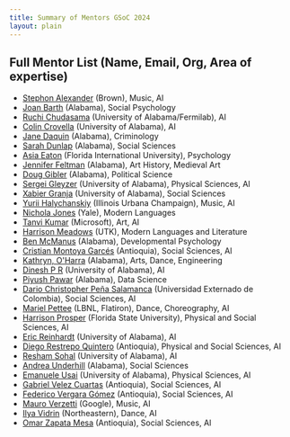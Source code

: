 ```yaml
---
title: Summary of Mentors GSoC 2024
layout: plain
---
```


## Full Mentor List (Name, Email, Org, Area of expertise)
  * [Stephon Alexander](mailto:human-ai@cern.ch) (Brown), Music, AI
  * [Joan Barth](mailto:human-ai@cern.ch) (Alabama), Social Psychology
  * [Ruchi Chudasama](mailto:human-ai@cern.ch) (University of Alabama/Fermilab), AI
  * [Colin Crovella](mailto:human-ai@cern.ch) (University of Alabama), AI
  * [Jane Daquin](mailto:human-ai@cern.ch) (Alabama), Criminology 
  * [Sarah Dunlap](mailto:human-ai@cern.ch) (Alabama), Social Sciences
  * [Asia Eaton](mailto:human-ai@cern.ch) (Florida International University), Psychology
  * [Jennifer Feltman](mailto:human-ai@cern.ch) (Alabama), Art History, Medieval Art
  * [Doug Gibler](mailto:human-ai@cern.ch) (Alabama), Political Science
  * [Sergei Gleyzer](mailto:human-ai@cern.ch) (University of Alabama), Physical Sciences, AI
  * [Xabier Granja](mailto:human-ai@cern.ch) (University of Alabama), Social Sciences
  * [Yurii Halychanskiy](mailto:human-ai@cern.ch) (Illinois Urbana Champaign), Music, AI
  * [Nichola Jones](mailto:human-ai@cern.ch) (Yale), Modern Languages
  * [Tanvi Kumar](mailto:human-ai@cern.ch) (Microsoft), Art, AI
  * [Harrison Meadows](mailto:human-ai@cern.ch) (UTK), Modern Languages and Literature
  * [Ben McManus](mailto:human-ai@cern.ch) (Alabama), Developmental Psychology
  * [Cristian Montoya Garcés](mailto:human-ai@cern.ch) (Antioquia), Social Sciences, AI
  * [Kathryn, O'Harra](mailto:human-ai@cern.ch) (Alabama), Arts, Dance, Engineering
  * [Dinesh P R](mailto:human-ai@cern.ch) (University of Alabama), AI
  * [Piyush Pawar](mailto:human-ai@cern.ch) (Alabama), Data Science
  * [Dario Christopher Peña Salamanca](mailto:human-ai@cern.ch) (Universidad Externado de Colombia), Social Sciences, AI 
  * [Mariel Pettee](mailto:human-ai@cern.ch) (LBNL, Flatiron), Dance, Choreography, AI
  * [Harrison Prosper](mailto:human-ai@cern.ch) (Florida State University), Physical and Social Sciences, AI
  * [Eric Reinhardt](mailto:human-ai@cern.ch) (University of Alabama), AI
  * [Diego Restrepo Quintero](mailto:human-ai@cern.ch) (Antioquia),  Physical and Social Sciences, AI
  * [Resham Sohal](mailto:human-ai@cern.ch) (University of Alabama), AI
  * [Andrea Underhill](mailto:human-ai@cern.ch) (Alabama), Social Sciences
  * [Emanuele Usai](mailto:human-ai@cern.ch) (University of Alabama), Physical Sciences, AI
  * [Gabriel Velez Cuartas](mailto:human-ai@cern.ch) (Antioquia), Social Sciences, AI
  * [Federico Vergara Gómez](mailto:human-ai@cern.ch) (Antioquia), Social Sciences, AI
  * [Mauro Verzetti](mailto:human-ai@cern.ch) (Google), Music, AI
  * [Ilya Vidrin](mailto:human-ai@cern.ch) (Northeastern), Dance, AI 
  * [Omar Zapata Mesa](mailto:human-ai@cern.ch) (Antioquia), Social Sciences, AI


  
 


